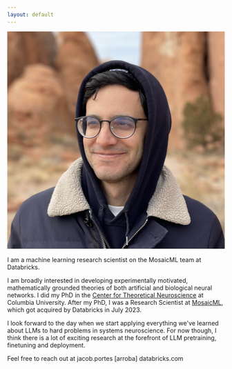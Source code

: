 ```yaml
---
layout: default
---
```


<img class="profile-picture" src="image.jpeg">

I am a machine learning research scientist on the MosaicML team at Databricks.

I am broadly interested in developing experimentally motivated, mathematically grounded theories of both artificial and biological neural networks. I did my PhD in the [Center for Theoretical Neuroscience](https://ctn.zuckermaninstitute.columbia.edu/) at Columbia University. After my PhD, I was a Research Scientist at [MosaicML](https://www.mosaicml.com/), which got acquired by Databricks in July 2023.

I look forward to the day when we start applying everything we've learned about LLMs to hard problems in systems neuroscience. For now though, I think there is a lot of exciting research at the forefront of LLM pretraining, finetuning and deployment.

Feel free to reach out at jacob.portes [arroba] databricks.com
